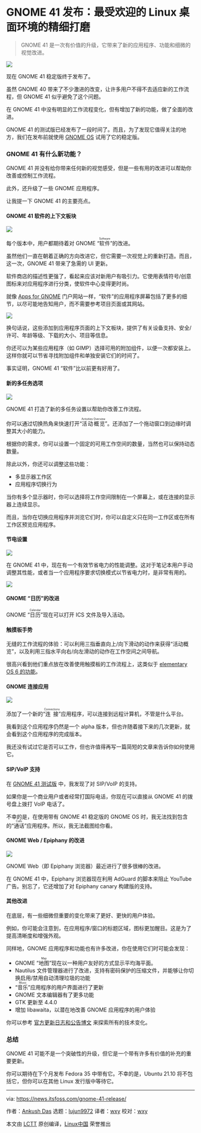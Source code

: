 [#]: subject: "GNOME 41 Released: The Most Popular Linux Desktop Environment Gets Better"
[#]: via: "https://news.itsfoss.com/gnome-41-release/"
[#]: author: "Ankush Das https://news.itsfoss.com/author/ankush/"
[#]: collector: "lujun9972"
[#]: translator: "wxy"
[#]: reviewer: "wxy"
[#]: publisher: " "
[#]: url: " "

GNOME 41 发布：最受欢迎的 Linux 桌面环境的精细打磨
======

> GNOME 41 是一次有价值的升级，它带来了新的应用程序、功能和细微的视觉改进。

![](hhttps://img.linux.net.cn/data/attachment/album/202109/24/130703iznp8p53dbd1kktz.jpg)

现在 GNOME 41 稳定版终于发布了。

虽然 GNOME 40 带来了不少激进的改变，让许多用户不得不去适应新的工作流程，但 GNOME 41 似乎避免了这个问题。

在 GNOME 41 中没有明显的工作流程变化，但有增加了新的功能，做了全面的改进。

GNOME 41 的测试版已经发布了一段时间了。而且，为了发现它值得关注的地方，我们在发布前就使用 [GNOME OS][1] 试用了它的稳定版。

### GNOME 41 有什么新功能？

GNOME 41 并没有给你带来任何新的视觉感受，但是一些有用的改进可以帮助你改善或控制工作流程。

此外，还升级了一些 GNOME 应用程序。

让我提一下 GNOME 41 的主要亮点。

#### GNOME 41 软件的上下文板块

![][3]

每个版本中，用户都期待着对 GNOME “<ruby>软件<rt>Software</rt></ruby>”的改进。

虽然他们一直在朝着正确的方向改进它，但它需要一次视觉上的重新打造。而且，这一次，GNOME 41 带来了急需的 UI 更新。

软件商店的描述性更强了，看起来应该对新用户有吸引力。它使用表情符号/创意图标来对应用程序进行分类，使软件中心变得更时尚。

就像 [Apps for GNOME][4] 门户网站一样，“软件”的应用程序屏幕包括了更多的细节，以尽可能地告知用户，而不需要参考项目页面或其网站。

![][5]

换句话说，这些添加到应用程序页面的上下文板块，提供了有关设备支持、安全/许可、年龄等级、下载的大小、项目等信息。

你还可以为某些应用程序（如 GIMP）选择可用的附加组件，以便一次都安装上。这样你就可以节省寻找附加组件和单独安装它们的时间了。

事实证明，GNOME 41 “软件”比以前更有好用了。

#### 新的多任务选项

![][6]

GNOME 41 打造了新的多任务设置以帮助你改善工作流程。

你可以通过切换热角来快速打开“<ruby>活动概览<rt>Activities Overview</rt></ruby>”。还添加了一个拖动窗口到边缘时调整其大小的能力。

根据你的需求，你可以设置一个固定的可用工作空间的数量，当然也可以保持动态数量。

除此以外，你还可以调整这些功能：

  * 多显示器工作区
  * 应用程序切换行为

当你有多个显示器时，你可以选择将工作空间限制在一个屏幕上，或在连接的显示器上连续显示。

而且，当你在切换应用程序并浏览它们时，你可以自定义只在同一工作区或在所有工作区预览应用程序。

#### 节电设置

![][7]

在 GNOME 41 中，现在有一个有效节省电力的性能调整。这对于笔记本用户手动调整其性能，或者当一个应用程序要求切换模式以节省电力时，是非常有用的。

![][8]

#### GNOME “日历”的改进

GNOME “<ruby>日历<rt>Calendar</rt></ruby>”现在可以打开 ICS 文件及导入活动。

#### 触摸板手势

无缝的工作流程的体验：可以利用三指垂直向上/向下滑动的动作来获得“活动概览”，以及利用三指水平向右/向左滑动的动作在工作空间之间导航。

很高兴看到他们重点放在改善使用触摸板的工作流程上，这类似于 [elementary OS 6 的功能][9]。

#### GNOME 连接应用

![][10]

添加了一个新的“<ruby>连接<rt>Connections</rt></ruby>”应用程序，可以连接到远程计算机，不管是什么平台。

我看到这个应用程序仍然是一个 alpha 版本，但也许随着接下来的几次更新，就会看到这个应用程序的完成版本。

我还没有试过它是否可以工作，但也许值得再写一篇简短的文章来告诉你如何使用它。

#### SIP/VoIP 支持

在 [GNOME 41 测试版][11] 中，我发现了对 SIP/VoIP 的支持。

如果你是一个商业用户或者经常打国际电话，你现在可以直接从 GNOME 41 的拨号盘上拨打 VoIP 电话了。

不幸的是，在使用带有 GNOME 41 稳定版的 GNOME OS 时，我无法找到包含的“<ruby>通话<rt>Calls</rt></ruby>”应用程序。所以，我无法截图给你看。

#### GNOME Web / Epiphany 的改进

![][12]

GNOME Web（即 Epiphany 浏览器）最近进行了很多很棒的改进。

在 GNOME 41 中，Epiphany 浏览器现在利用 AdGuard 的脚本来阻止 YouTube 广告。别忘了，它还增加了对 Epiphany canary 构建版的支持。

#### 其他改进

在底层，有一些细微但重要的变化带来了更好、更快的用户体验。

例如，你可能会注意到，在应用程序/窗口的标题区域，图标更加醒目。这是为了提高清晰度和增强外观。

同样地，GNOME 应用程序和功能也有许多改进，你在使用它们时可能会发现：

  * GNOME “<ruby>地图<rt>Map</rt></ruby>”现在以一种用户友好的方式显示平均海平面。
  * Nautilus 文件管理器进行了改进，支持有密码保护的压缩文件，并能够让你切换启用/禁用自动清理垃圾的功能
  * “<ruby>音乐<rt>Music</rt></ruby>”应用程序的用户界面进行了更新
  * GNOME 文本编辑器有了更多功能
  * GTK 更新至 4.4.0
  * 增加 libawaita，以潜在地改善 GNOME 应用程序的用户体验

你可以参考 [官方更新日志和公告博文][13] 来探索所有的技术变化。

### 总结

GNOME 41 可能不是一个突破性的升级，但它是一个带有许多有价值的补充的重要更新。

你可以期待在下个月发布 Fedora 35 中带有它。不幸的是，Ubuntu 21.10 将不包括它，但你可以在其他 Linux 发行版中等待它。

--------------------------------------------------------------------------------

via: https://news.itsfoss.com/gnome-41-release/

作者：[Ankush Das][a]
选题：[lujun9972][b]
译者：[wxy](https://github.com/wxy)
校对：[wxy](https://github.com/wxy)

本文由 [LCTT](https://github.com/LCTT/TranslateProject) 原创编译，[Linux中国](https://linux.cn/) 荣誉推出

[a]: https://news.itsfoss.com/author/ankush/
[b]: https://github.com/lujun9972
[1]: https://itsfoss.com/gnome-os/
[2]: https://i2.wp.com/i.ytimg.com/vi/holOYrZquBQ/hqdefault.jpg?w=780&ssl=1
[3]: https://i2.wp.com/news.itsfoss.com/wp-content/uploads/2021/09/gnome-41-software.png?w=1233&ssl=1
[4]: https://news.itsfoss.com/apps-for-gnome-portal/
[5]: https://i0.wp.com/news.itsfoss.com/wp-content/uploads/2021/09/gnome-41-software-app.png?w=1284&ssl=1
[6]: https://i2.wp.com/news.itsfoss.com/wp-content/uploads/2021/09/gnome-41-multitasking.png?w=1032&ssl=1
[7]: https://i1.wp.com/news.itsfoss.com/wp-content/uploads/2021/09/gnome-41-power-settings.png?w=443&ssl=1
[8]: https://i0.wp.com/news.itsfoss.com/wp-content/uploads/2021/09/gnome-41-power-options.png?w=1012&ssl=1
[9]: https://news.itsfoss.com/elementary-os-6-features/
[10]: https://i1.wp.com/news.itsfoss.com/wp-content/uploads/2021/09/connections-gnome-41.png?w=1075&ssl=1
[11]: https://news.itsfoss.com/gnome-41-beta/
[12]: https://i1.wp.com/news.itsfoss.com/wp-content/uploads/2021/09/gnome-web-41.png?w=1328&ssl=1
[13]: https://help.gnome.org/misc/release-notes/41.0/
